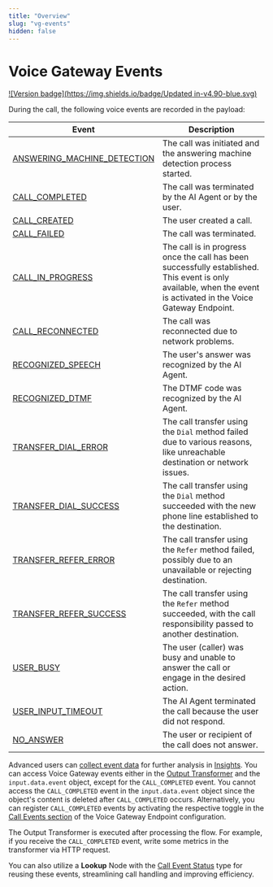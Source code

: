 ```yaml
---
title: "Overview"
slug: "vg-events"
hidden: false
---
```


# Voice Gateway Events

[![Version badge](https://img.shields.io/badge/Updated in-v4.90-blue.svg)](../../../release-notes/4.90.md)

During the call, the following voice events are recorded in the payload:

| Event                                                         | Description                                                                                                                                                                  |
|---------------------------------------------------------------|------------------------------------------------------------------------------------------------------------------------------------------------------------------------------|
| [ANSWERING_MACHINE_DETECTION](ANSWERING_MACHINE_DETECTION.md) | The call was initiated and the answering machine detection process started.                                                                                                  |
| [CALL_COMPLETED](CALL_COMPLETED.md)                           | The call was terminated by the AI Agent or by the user.                                                                                                                      |
| [CALL_CREATED](CALL_CREATED.md)                               | The user created a call.                                                                                                                                                     |
| [CALL_FAILED](CALL_FAILED.md)                                 | The call was terminated.                                                                                                                                                     |
| [CALL_IN_PROGRESS](CALL_IN_PROGRESS.md)                       | The call is in progress once the call has been successfully established. This event is only available, when the event is activated in the Voice Gateway Endpoint.            |
| [CALL_RECONNECTED](CALL_RECONNECTED.md)                       | The call was reconnected due to network problems.                                                                                                                            |
| [RECOGNIZED_SPEECH](RECOGNIZED_SPEECH.md)                     | The user's answer was recognized by the AI Agent.                                                                                                                            |
| [RECOGNIZED_DTMF](RECOGNIZED_DTMF.md)                         | The DTMF code was recognized by the AI Agent.                                                                                                                                |
| [TRANSFER_DIAL_ERROR](TRANSFER_DIAL_ERROR.md)                 | The call transfer using the `Dial` method failed due to various reasons, like unreachable destination or network issues.                                                     |
| [TRANSFER_DIAL_SUCCESS](TRANSFER_DIAL_SUCCESS.md)             | The call transfer using the `Dial` method succeeded with the new phone line established to the destination.                                                                  |
| [TRANSFER_REFER_ERROR](TRANSFER_REFER_ERROR.md)               | The call transfer using the `Refer` method failed, possibly due to an unavailable or rejecting destination.                                                                  |
| [TRANSFER_REFER_SUCCESS](TRANSFER_REFER_SUCCESS.md)           | The call transfer using the `Refer` method succeeded, with the call responsibility passed to another destination.                                                            |
| [USER_BUSY](USER_BUSY.md)                                     | The user (caller) was busy and unable to answer the call or engage in the desired action.                                                                                    |
| [USER_INPUT_TIMEOUT](USER_INPUT_TIMEOUT.md)                   | The AI Agent terminated the call because the user did not respond.                                                                                                           |
| [NO_ANSWER](NO_ANSWER.md)                                     | The user or recipient of the call does not answer.                                                                                                                           |

Advanced users can [collect event data](../../../ai/analyze/collecting-data.md) for further analysis in [Insights](../../../ai/analyze/insights.md). You can access Voice Gateway events either in the [Output Transformer](../../../ai/deploy/endpoints/transformers/output-transformer.md) and the `input.data.event` object, except for the `CALL_COMPLETED` event. You cannot access the `CALL_COMPLETED` event in the `input.data.event` object since the object's content is deleted after `CALL_COMPLETED` occurs. Alternatively, you can register `CALL_COMPLETED` events by activating the respective toggle in the [Call Events section](../../../ai/deploy/endpoint-reference/overview.md#call-events) of the Voice Gateway Endpoint configuration.

The Output Transformer is executed after processing the flow. For example, if you receive the `CALL_COMPLETED` event, write some metrics in the transformer via HTTP request.

You can also utilize a **Lookup** Node with the [Call Event Status](../../../ai/build/node-reference/logic/lookup.md#call-event-status) type for reusing these events, streamlining call handling and improving efficiency.